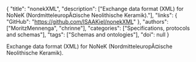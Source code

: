 {
  "title": "nonekXML",
  "description": ["Exchange data format (XML) for NoNeK (NordmitteleuropÃ¤ische Neolithische Keramik)."],
  "links": {
    "GitHub": "https://github.com/ISAAKiel/nonekXML"
  },
  "authors": ["MoritzMennenga", "chrinne"],
  "categories": ["Specifications, protocols and schemas"],
  "tags": ["Schemas and ontologies"],
  "doi": null
}

<!-- Generated by csv2md.R – do not edit by hand -->

Exchange data format (XML) for NoNeK (NordmitteleuropÃ¤ische Neolithische Keramik).